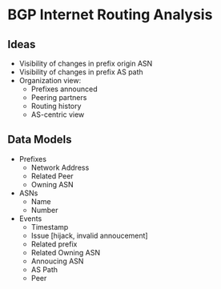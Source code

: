 # BGP Internet Routing Analysis

## Ideas
- Visibility of changes in prefix origin ASN
- Visibility of changes in prefix AS path
- Organization view:
    - Prefixes announced
    - Peering partners
    - Routing history
    - AS-centric view

## Data Models

- Prefixes
  - Network Address
  - Related Peer
  - Owning ASN
- ASNs
  - Name
  - Number
- Events
  - Timestamp
  - Issue [hijack, invalid annoucement]
  - Related prefix
  - Related Owning ASN
  - Annoucing ASN
  - AS Path
  - Peer